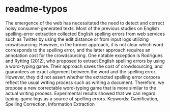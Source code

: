 # readme-typos

The emergence of the web has necessitated the need to detect and correct noisy consumer-generated texts. Most of the previous studies
on English spelling-error extraction collected English spelling errors from web services such as Twitter by using the edit distance or from
input logs utilizing crowdsourcing. However, in the former approach, it is not clear which word corresponds to the spelling error, and the
latter approach requires an annotation cost for the crowdsourcing. One notable exception is Rodrigues and Rytting (2012), who proposed
to extract English spelling errors by using a word-typing game. Their approach saves the cost of crowdsourcing, and guarantees an exact
alignment between the word and the spelling error. However, they did not assert whether the extracted spelling error corpora reflect the
usual writing process such as writing a document. Therefore, we propose a new correctable word-typing game that is more similar to the
actual writing process. Experimental results showed that we can regard typing-game logs as a source of spelling errors.
Keywords: Gamification, Spelling Correction, Information Extraction

